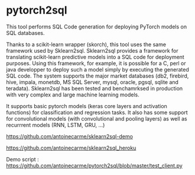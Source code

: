 # pytorch2sql

This tool performs SQL Code generation for deploying PyTorch models on SQL databases.

Thanks to a scikit-learn wrapper (skorch), this tool uses the same framework used by Sklearn2sql. Sklearn2sql provides a framework for translating scikit-learn predictive models into a SQL code for deployment purposes. Using this framework, for example, it is possible for a C, perl or java developper to deploy such a model simply by executing the generated SQL code. The system supports the major market databases (db2, firebird, hive, impala, monetdb, MS SQL Server, mysql, oracle, pgsql, sqlite and teradata). Sklearn2sql has been tested and benchamrksed in production with very complex and large machine learning models.

It supports basic pytorch models (keras core layers and activation functions) for classification and regression tasks. It also has some support for convolutional models (with convolutional and pooling layers) as well as recurrrent models (RNN, LSTM, GRU, ...)

https://github.com/antoinecarme/sklearn2sql-demo

https://github.com/antoinecarme/sklearn2sql_heroku

Demo script : https://github.com/antoinecarme/pytorch2sql/blob/master/test_client.py
